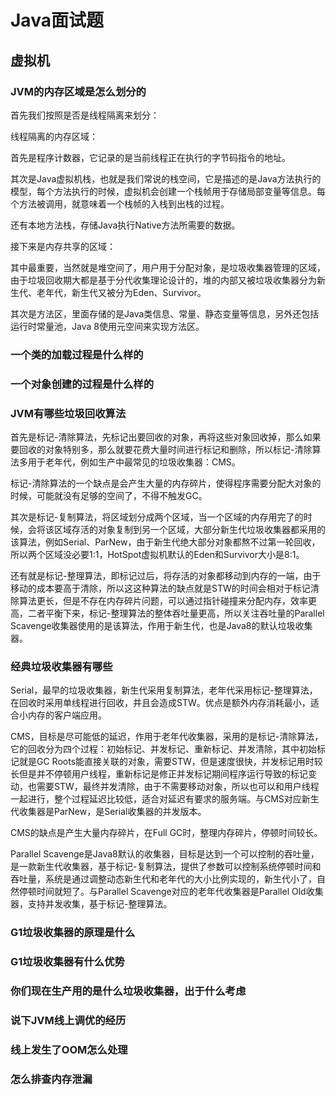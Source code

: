 # Java面试题

## 虚拟机

### JVM的内存区域是怎么划分的

首先我们按照是否是线程隔离来划分：

线程隔离的内存区域：

首先是程序计数器，它记录的是当前线程正在执行的字节码指令的地址。

其次是Java虚拟机栈，也就是我们常说的栈空间，它是描述的是Java方法执行的模型，每个方法执行的时候，虚拟机会创建一个栈帧用于存储局部变量等信息。每个方法被调用，就意味着一个栈帧的入栈到出栈的过程。

还有本地方法栈，存储Java执行Native方法所需要的数据。

接下来是内存共享的区域：

其中最重要，当然就是堆空间了，用户用于分配对象，是垃圾收集器管理的区域，由于垃圾回收期大都是基于分代收集理论设计的，堆的内部又被垃圾收集器分为新生代、老年代，新生代又被分为Eden、Survivor。

其次是方法区，里面存储的是Java类信息、常量、静态变量等信息，另外还包括运行时常量池，Java 8使用元空间来实现方法区。

### 一个类的加载过程是什么样的



### 一个对象创建的过程是什么样的



### JVM有哪些垃圾回收算法

首先是标记-清除算法，先标记出要回收的对象，再将这些对象回收掉，那么如果要回收的对象特别多，那么就要花费大量时间进行标记和删除，所以标记-清除算法多用于老年代，例如生产中最常见的垃圾收集器：CMS。

标记-清除算法的一个缺点是会产生大量的内存碎片，使得程序需要分配大对象的时候，可能就没有足够的空间了，不得不触发GC。

其次是标记-复制算法，将区域划分成两个区域，当一个区域的内存用完了的时候，会将该区域存活的对象复制到另一个区域，大部分新生代垃圾收集器都采用的该算法，例如Serial、ParNew，由于新生代绝大部分对象都熬不过第一轮回收，所以两个区域没必要1:1，HotSpot虚拟机默认的Eden和Survivor大小是8:1。

还有就是标记-整理算法，即标记过后，将存活的对象都移动到内存的一端，由于移动的成本要高于清除，所以这这种算法的缺点就是STW的时间会相对于标记清除算法更长，但是不存在内存碎片问题，可以通过指针碰撞来分配内存，效率更高，二者平衡下来，标记-整理算法的整体吞吐量更高，所以关注吞吐量的Parallel Scavenge收集器使用的是该算法，作用于新生代，也是Java8的默认垃圾收集器。

### 经典垃圾收集器有哪些

Serial，最早的垃圾收集器，新生代采用复制算法，老年代采用标记-整理算法，在回收时采用单线程进行回收，并且会造成STW。优点是额外内存消耗最小，适合小内存的客户端应用。

CMS，目标是尽可能低的延迟，作用于老年代收集器，采用的是标记-清除算法，它的回收分为四个过程：初始标记、并发标记、重新标记、并发清除，其中初始标记就是GC Roots能直接关联的对象，需要STW，但是速度很快，并发标记用时较长但是并不停顿用户线程，重新标记是修正并发标记期间程序运行导致的标记变动，也需要STW，最终并发清除，由于不需要移动对象，所以也可以和用户线程一起进行，整个过程延迟比较低，适合对延迟有要求的服务端。与CMS对应新生代收集器是ParNew，是Serial收集器的并发版本。

CMS的缺点是产生大量内存碎片，在Full GC时，整理内存碎片，停顿时间较长。

Parallel Scavenge是Java8默认的收集器，目标是达到一个可以控制的吞吐量，是一款新生代收集器，基于标记-复制算法，提供了参数可以控制系统停顿时间和吞吐量，系统是通过调整动态新生代和老年代的大小比例实现的，新生代小了，自然停顿时间就短了。与Parallel Scavenge对应的老年代收集器是Parallel Old收集器，支持并发收集，基于标记-整理算法。

### G1垃圾收集器的原理是什么



### G1垃圾收集器有什么优势

### 你们现在生产用的是什么垃圾收集器，出于什么考虑

### 说下JVM线上调优的经历

### 线上发生了OOM怎么处理

### 怎么排查内存泄漏



